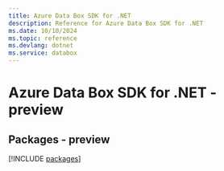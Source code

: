 ```yaml
---
title: Azure Data Box SDK for .NET
description: Reference for Azure Data Box SDK for .NET
ms.date: 10/10/2024
ms.topic: reference
ms.devlang: dotnet
ms.service: databox
---
```

# Azure Data Box SDK for .NET - preview
## Packages - preview
[!INCLUDE [packages](data-box-index.md)]